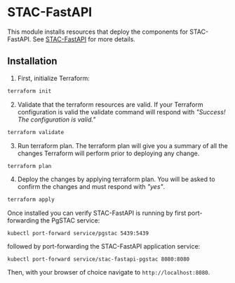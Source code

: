 # STAC-FastAPI

This module installs resources that deploy the components for STAC-FastAPI. See [STAC-FastAPI](https://stac-utils.github.io/stac-fastapi/) for more details.

## Installation

1. First, initialize Terraform:

```bash
terraform init
```

2. Validate that the terraform resources are valid. If your Terraform configuration is valid the validate command will respond with _"Success! The configuration is valid."_

```bash
terraform validate
```

3. Run terraform plan. The terraform plan will give you a summary of all the changes Terraform will perform prior to deploying any change.

```bash
terraform plan
```

4. Deploy the changes by applying terraform plan. You will be asked to confirm the changes and must respond with _"yes"_.

```bash
terraform apply
```

Once installed you can verify STAC-FastAPI is running by first port-forwarding the PgSTAC service:

`kubectl port-forward service/pgstac 5439:5439`

followed by port-forwarding the STAC-FastAPI application service:

`kubectl port-forward service/stac-fastapi-pgstac 8080:8080`


Then, with your browser of choice navigate to `http://localhost:8080`.